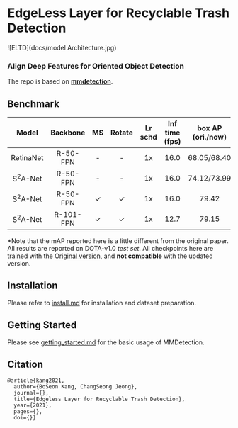 # EdgeLess Layer for Recyclable Trash Detection

![ELTD](docs/model Architecture.jpg)

### Align Deep Features for Oriented Object Detection




The repo is based on **[mmdetection](https://github.com/open-mmlab/mmdetection)**.



## Benchmark


|Model          |    Backbone     |    MS  |  Rotate | Lr schd  | Inf time (fps) | box AP (ori./now) | Download|
|:-------------:| :-------------: | :-----:| :-----: | :-----:  | :------------: | :----: | :---------------------------------------------------------------------------------------: |
|RetinaNet      |    R-50-FPN     |   -     |   -    |   1x     |      16.0      |  68.05/68.40 |        [model](https://drive.google.com/file/d/1ZUc8VUDOkTnVA1FFNuINm2U39h0anLPm/view?usp=sharing)        |
|S<sup>2</sup>A-Net         |    R-50-FPN     |   -     |   -    |   1x     |      16.0      |  74.12/73.99|    [model](https://drive.google.com/file/d/19gwDSzCx0uToqI9LyeAg_yXNLgK3sbl_/view?usp=sharing)    |
|S<sup>2</sup>A-Net         |    R-50-FPN     |   ✓     |  ✓     |   1x     |      16.0      |  79.42 |    [model](https://drive.google.com/file/d/1W-JPfoBPHdOxY6KqsD0ZhhLjqNBS7UUN/view?usp=sharing)    |
|S<sup>2</sup>A-Net         |    R-101-FPN    |   ✓     |  ✓     |   1x     |      12.7      |  79.15 |    [model](https://drive.google.com/file/d/1Jkbx-WvKhokEOlWR7WLKxTpH4hDTp-Tb/view?usp=sharing)            |

*Note that the mAP reported here is a little different from the original paper. All results are reported on DOTA-v1.0 *test set*. 
All checkpoints here are trained with the [Original version](https://github.com/csuhan/s2anet/tree/original_version), and **not compatible** with the updated version.


## Installation

Please refer to [install.md](install.md) for installation and dataset preparation.


## Getting Started

Please see [getting_started.md](get_started.md) for the basic usage of MMDetection.



## Citation

```
@article{kang2021,  
  author={BoSeon Kang, ChangSeong Jeong},  
  journal={},   
  title={Edgeless Layer for Recyclable Trash Detection},   
  year={2021}, 
  pages={},  
  doi={}}
```
